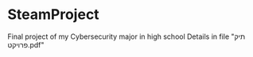 # SteamProject
Final project of my Cybersecurity major in high school
Details in file "תיק פרויקט.pdf"
